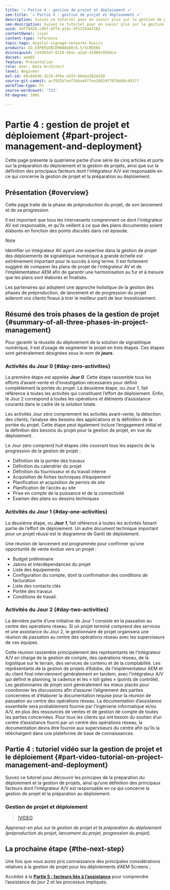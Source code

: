 ```yaml
---
title: '« Partie 4 : gestion de projet et déploiement »'
seo-title: '« Partie 4 : gestion de projet et déploiement »'
description: Suivez ce tutoriel pour en savoir plus sur la gestion de projet et la préparation au déploiement (préproduction, lancement de projet, progression de projet). Découvrez également comment la portée et l’échéancier du projet sont définis, ainsi que la collecte d’informations sur le fournisseur, la main-d’œuvre interne et les feuilles de calcul.
seo-description: Suivez ce tutoriel pour en savoir plus sur la gestion de projet et la préparation au déploiement (préproduction, lancement de projet, progression de projet). Découvrez également comment la portée et l’échéancier du projet sont définis, ainsi que la collecte d’informations sur le fournisseur, la main-d’œuvre interne et les feuilles de calcul.
uuid: 44ff4d2b-c9bf-47f4-a14c-9f11554e3182
contentOwner: jsyal
content-type: reference
topic-tags: digital-signage-networks-basics
products: SG_EXPERIENCEMANAGER/6.5/SCREENS
discoiquuid: cd1483af-8118-46ac-a2ad-42d89c05bdca
docset: aem65
feature: Présentation
role: User, Data Architect
level: Beginner
exl-id: d4c84d4b-3229-4fbe-a533-66daa382ed10
source-git-commit: acf925b7e4f3bba44ffee26919f7078dd9c491ff
workflow-type: ht
source-wordcount: '723'
ht-degree: 100%

---
```


# Partie 4 : gestion de projet et déploiement {#part-project-management-and-deployment}

Cette page présente la quatrième partie d’une série de cinq articles et porte sur la préparation du déploiement et la gestion de projets, ainsi que sur la définition des principaux facteurs dont l’intégrateur A/V est responsable en ce qui concerne la gestion de projet et la préparation au déploiement.

## Présentation {#overview}

Cette page traite de la phase de préproduction du projet, de son lancement et de sa progression.

Il est important que tous les intervenants comprennent ce dont l’intégrateur AV est responsable, et qu’ils veillent à ce que des plans documentés soient élaborés en fonction des points discutés dans cet épisode.

>[!NOTE]
>
>Identifier un intégrateur AV ayant une expertise dans la gestion de projet des déploiements de signalétique numérique à grande échelle est extrêmement important pour le succès à long terme. Il est fortement suggéré de comparer les plans de projet de l’intégrateur AV et de l’implémentateur AEM afin de garantir une harmonisation au fur et à mesure que les plans sont élaborés et finalisés.
>
>Les partenaires qui adoptent une approche holistique de la gestion des phases de préproduction, de lancement et de progression du projet aideront vos clients finaux à tirer le meilleur parti de leur investissement.

## Résumé des trois phases de la gestion de projet {#summary-of-all-three-phases-in-project-management}

Pour garantir la réussite du déploiement de la solution de signalétique numérique, il est d’usage de segmenter le projet en trois étapes. Ces étapes sont généralement désignées sous le nom de ***jours***.

### Activités du Jour 0 {#day-zero-activities}

La première étape est appelée ***Jour 0***. Cette étape rassemble tous les efforts d’avant-vente et d’investigation nécessaires pour définir complètement la portée du projet. La deuxième étape, ou Jour 1, fait référence à toutes les activités qui constituent l’effort de déploiement. Enfin, le Jour 2 correspond à toutes les opérations et éléments d’assistance courants dans le cadre de la solution totale.

Les activités Jour zéro comprennent les activités avant-vente, la détection des clients, l’analyse des besoins des applications et la définition de la portée du projet. Cette étape peut également inclure l’engagement initial et la définition des besoins du projet pour la gestion de projet, en vue du déploiement.

Le Jour zéro comprend huit étapes clés couvrant tous les aspects de la progression de la gestion de projet :

* Définition de la portée des travaux
* Définition du calendrier du projet
* Définition du fournisseur et du travail interne
* Acquisition de fiches techniques d’équipement
* Planification et acquisition de permis de site
* Planification de l’accès au site
* Prise en compte de la puissance et de la connectivité
* Examen des plans ou dessins techniques

### Activités du Jour 1 {#day-one-activities}

La deuxième étape, ou ***Jour 1***, fait référence à toutes les activités faisant partie de l’effort de déploiement. Un autre document technique important pour un projet réussi est le diagramme de Gantt de déploiement.

Une réunion de lancement est programmée pour confirmer qu’une opportunité de vente évolue vers un projet :

* Budget préliminaire
* Jalons et interdépendances du projet
* Liste des équipements
* Configuration du compte, dont la confirmation des conditions de facturation
* Liste des contacts clés
* Portée des travaux
* Conditions de travail.

### Activités du Jour 2 {#day-two-activities}

La dernière partie d’une initiative de Jour 1 consiste en la passation au centre des opérations réseau. Si un projet terminé comprend des services et une assistance du Jour 2, le gestionnaire de projet organisera une réunion de passation au centre des opérations réseau avec les superviseurs de ces équipes.

Cette réunion rassemble principalement des représentants de l’intégrateur A/V en charge de la gestion de compte, des opérations réseau, de la logistique sur le terrain, des services de contenu et de la comptabilité. Les représentants de la gestion de projets d’Adobe, de l’implémentateur AEM et du client final interviennent généralement en tandem, avec l’intégrateur A/V qui définit le planning, la cadence et les « toll gates » (points de contrôle). Les gestionnaires de projet sont généralement les mieux placés pour coordonner les discussions afin d’assurer l’alignement des parties concernées et d’élaborer la documentation requise pour la réunion de passation au centre des opérations réseau. La documentation d’assistance essentielle sera probablement fournie par l’ingénierie informatique et/ou A/V, en plus des ressources de ventes et de gestion de compte de toutes les parties concernées. Pour tous les clients qui ont besoin du soutien d’un centre d’assistance fourni par un centre des opérations réseau, la documentation devra être fournie aux superviseurs du centre afin qu’ils la téléchargent dans une plateforme de base de connaissances.

## Partie 4 : tutoriel vidéo sur la gestion de projet et le déploiement {#part-video-tutorial-on-project-management-and-deployment}

Suivez ce tutoriel pour découvrir les principes de la préparation du déploiement et la gestion de projets, ainsi qu’une définition des principaux facteurs dont l’intégrateur A/V est responsable en ce qui concerne la gestion de projet et la préparation au déploiement.

### Gestion de projet et déploiement

>[!VIDEO](https://video.tv.adobe.com/v/28408)

*Apprenez-en plus sur la gestion de projet et la préparation du déploiement (préproduction du projet, lancement du projet, progression du projet).*

## La prochaine étape {#the-next-step}

Une fois que vous aurez pris connaissance des principales considérations relatives à la gestion de projet pour les déploiements d’AEM Screens ;

Accédez à la **[Partie 5 : facteurs liés à l’assistance](support-considerations.md)** pour comprendre l’assistance du jour 2 et les processus impliqués.
